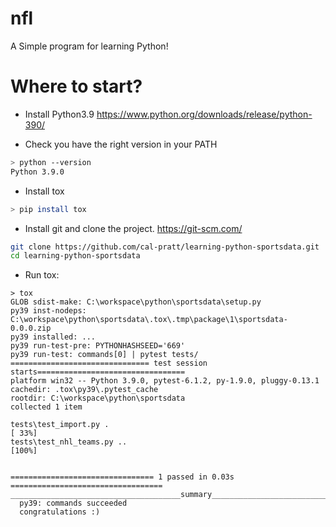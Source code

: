 # nfl

A Simple program for learning Python!

# Where to start?

- Install Python3.9 https://www.python.org/downloads/release/python-390/

- Check you have the right version in your PATH

```bash
> python --version
Python 3.9.0
```

- Install tox

```bash
> pip install tox
```

- Install git and clone the project. https://git-scm.com/

```bash
git clone https://github.com/cal-pratt/learning-python-sportsdata.git
cd learning-python-sportsdata
```

- Run tox:

```
> tox
GLOB sdist-make: C:\workspace\python\sportsdata\setup.py
py39 inst-nodeps: C:\workspace\python\sportsdata\.tox\.tmp\package\1\sportsdata-0.0.0.zip
py39 installed: ...
py39 run-test-pre: PYTHONHASHSEED='669'
py39 run-test: commands[0] | pytest tests/
=============================== test session starts=================================
platform win32 -- Python 3.9.0, pytest-6.1.2, py-1.9.0, pluggy-0.13.1
cachedir: .tox\py39\.pytest_cache
rootdir: C:\workspace\python\sportsdata
collected 1 item

tests\test_import.py .                                                        [ 33%]
tests\test_nhl_teams.py ..                                                    [100%]


================================ 1 passed in 0.03s ==================================
______________________________________summary________________________________________
  py39: commands succeeded
  congratulations :)
```
